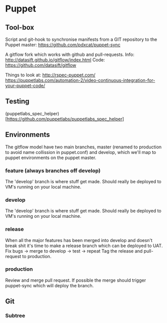 Puppet
======

## Tool-box

Script and git-hook to synchronise manifests from a GIT
repository to the Puppet master:
https://github.com/pdxcat/puppet-sync

A gitflow fork which works with github and pull-requests.
Info: http://datasift.github.io/gitflow/index.html
Code: https://github.com/datasift/gitflow

Things to look at:
http://rspec-puppet.com/
https://puppetlabs.com/automation-2/video-continuous-integration-for-your-puppet-code/

Testing
-------
(puppetlabs_spec_helper)[https://github.com/puppetlabs/puppetlabs_spec_helper]

Environments
------------

The gitflow model have two main branches, master (renamed to
production to avoid name collission in puppet.conf) and develop,
which we'll map to puppet environments on the puppet master.


### feature (always branches off develop)
The 'develop' branch is where stuff get made.
Should really be deployed to VM's running on your local machine.

### develop
The 'develop' branch is where stuff get made.
Should really be deployed to VM's running on your local machine.

### release
When all the major features has been merged into develop and doesn't
break shit it's time to make a release branch which can be deployed to UAT.
Fix bugs -> merge to develop -> test -> repeat
Tag the release and pull-request to production.

### production
Review and merge pull request.
If possible the merge should trigger puppet-sync which will deploy the branch.

Git
---

### Subtree

